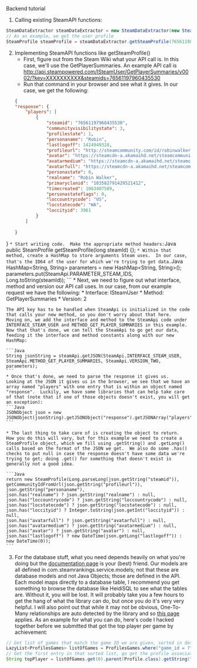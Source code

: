 Backend tutorial

1. Calling existing SteamAPI functions:
```Java
SteamDataExtractor steamDataExtractor = new SteamDataExtractor(new SteamApi(Initialization.CONFIG.getProperty("apikey")));
// As an example, we get the user profile
SteamProfile steamProfile = steamDataExtractor.getSteamProfile(76561198013815387);
```

2. Implementing SteamAPI functions like getSteamProfile()
    * First, figure out from the Steam Wiki what your API call is.  In this case, we'll use the GetPlayerSummaries. An example API call is http://api.steampowered.com/ISteamUser/GetPlayerSummaries/v0002/?key=XXXXXXXXXX&steamids=76561197960435530
    * Run that command in your browser and see what it gives.  In our case, we get the following:
    ```JSON
    {
	"response": {
		"players": [
			{
				"steamid": "76561197960435530",
				"communityvisibilitystate": 3,
				"profilestate": 1,
				"personaname": "Robin",
				"lastlogoff": 1424949328,
				"profileurl": "http://steamcommunity.com/id/robinwalker/",
				"avatar": "https://steamcdn-a.akamaihd.net/steamcommunity/public/images/avatars/f1/f1dd60a188883caf82d0cbfccfe6aba0af1732d4.jpg",
				"avatarmedium": "https://steamcdn-a.akamaihd.net/steamcommunity/public/images/avatars/f1/f1dd60a188883caf82d0cbfccfe6aba0af1732d4_medium.jpg",
				"avatarfull": "https://steamcdn-a.akamaihd.net/steamcommunity/public/images/avatars/f1/f1dd60a188883caf82d0cbfccfe6aba0af1732d4_full.jpg",
				"personastate": 0,
				"realname": "Robin Walker",
				"primaryclanid": "103582791429521412",
				"timecreated": 1063407589,
				"personastateflags": 0,
				"loccountrycode": "US",
				"locstatecode": "WA",
				"loccityid": 3961
			}
		]
		
	}
}
    ```
    * Start writing code.  Make the appropriate method headers:
    ```Java
    public SteamProfile getSteamProfile(long steamId) {};
    ```
    * Within that method, create a HashMap to store arguments Steam uses.  In our case, that's the ID64 of the user for which we're trying to get data.
    ```Java
    HashMap<String, String> parameters = new HashMap<String, String>();
    parameters.put(SteamApi.PARAMETER_STEAM_IDS, Long.toString(steamId));
    ```
    * Next, we need to figure out what interface, method and version our API call uses. In our case, from our example request we have the following:
        * Interface: ISteamUser
        * Method: GetPlayerSummaries
        * Version: 2
    
	The API key has to be handled when SteamApi is initialized in the code that calls your new method, so you don't worry about that here.  Moving on, we add the interface and method to the SteamApi code under INTERFACE_STEAM_USER and METHOD_GET_PLAYER_SUMMARIES in this example.  Now that that's done, we can tell the SteamApi to go get our data, feeding it the interface and method constants along with our new HashMap:
    
    ```Java
    String jsonString = steamApi.getJSON(SteamApi.INTERFACE_STEAM_USER, SteamApi.METHOD_GET_PLAYER_SUMMARIES, SteamApi.VERSION_TWO, parameters);
    ```
    * Once that's done, we need to parse the response it gives us.  Looking at the JSON it gives us in the browser, we see that we have an array named "players" with one entry that is within an object named "response".  Luckily, we have some libraries that can help take care of that (note that if one of those objects doesn't exist, you will get an exception):
	```Java
	JSONObject json = new JSONObject(jsonString).getJSONObject("response").getJSONArray("players").getJSONObject(0);
	```
    
	* The last thing to take care of is creating the object to return.  How you do this will vary, but for this example we need to create a SteamProfile object, which we fill using .getString() and .getLong() calls based on the format of the JSON we get.  We also do some .has() checks to put null in case the response doesn't have some data we're trying to get; doing .get() for something that doesn't exist is generally not a good idea.

	```Java
    return new SteamProfile(Long.parseLong(json.getString("steamid")), getCommunityIdFromUrl(json.getString("profileurl")), 
    json.getString("personaname"), 
    json.has("realname") ? json.getString("realname") : null, 
    json.has("loccountrycode") ? json.getString("loccountrycode") : null,
    json.has("locstatecode") ? json.getString("locstatecode") : null,
    json.has("loccityid") ? Integer.toString(json.getInt("loccityid")) : null,
    json.has("avatarfull") ? json.getString("avatarfull") : null, 
    json.has("avatarmedium") ? json.getString("avatarmedium") : null, 
    json.has("avatar") ? json.getString("avatar") : null, json.has("lastlogoff") ? new DateTime(json.getLong("lastlogoff")) : new DateTime(0));
	```
3. For the database stuff, what you need depends heavily on what you're doing but the [documentation page](http://javalite.io/documentation) is your (best) friend.  Our models are all defined in com.steamrankings.service.models; not that these are database models and not Java Objects; those are defined in the API. Each model maps directly to a database table, I recommend you get something to browse the database like HeidiSQL to see what the tables are.  Without it, you will be lost. It will probably take you a few hours to get the hang of what the library can do, but once you do it's very very helpful.  I will also point out that while it may not be obvious, One-To-Many relationships are auto detected by the library and so [this page](http://javalite.io/one_to_many_associations) applies.  As an example for what you can do, here's code I hacked together before we submitted that got the top player per game by achievement:
```Java
// Get list of games that match the game ID we are given, sorted in descending order by completion rate per game ( higher completion rate -> more achievements for that game)
LazyList<ProfilesGames> listOfGames = ProfilesGames.where("game_id = ?", param.get("game")[0]).orderBy("completion_rate desc");
// Get the first entry in that sorted list, go get the profile associated with it, get the person's name
String topPlayer = listOfGames.get(0).parent(Profile.class).getString("persona_name")
```

